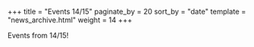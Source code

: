 +++
title = "Events 14/15"
paginate_by = 20
sort_by = "date"
template = "news_archive.html"
weight = 14
+++

Events from 14/15!
